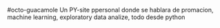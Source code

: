 #octo-guacamole
Un PY-site ppersonal donde se hablara de promacion, machine learning, exploratory data analize, todo desde python
